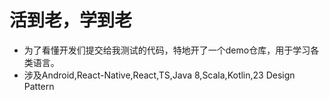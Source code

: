# 活到老，学到老
- 为了看懂开发们提交给我测试的代码，特地开了一个demo仓库，用于学习各类语言。
- 涉及Android,React-Native,React,TS,Java 8,Scala,Kotlin,23 Design Pattern
